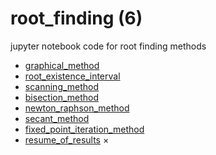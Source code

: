 # root_finding (6)
jupyter notebook code for root finding methods

+ [graphical_method](graphical_method.ipynb)
+ [root_existence_interval](root_existence_interval.ipynb)
+ [scanning_method](scanning_method.ipynb)
+ [bisection_method](bisection_method.ipynb)
+ [newton_raphson_method](newton_raphson_method.ipynb)
+ [secant_method](secant_method.ipynb)
+ [fixed_point_iteration_method](fixed_point_iteration_method.ipynb)
+ [resume_of_results](resume_of_results.ipynb) $\times$

